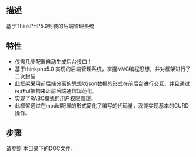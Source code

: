 ## 描述
基于ThinkPHP5.0封装的后端管理系统

## 特性
- 仅需几步配置自动生成后台接口！
- 基于thinkphp5.0 实现的后端管理系统，掌握MVC编程思想，并对框架进行了二次封装
- 此框架采用前后端分离的思想以json数据的形式在前后台进行交互，并且通过restful架构来让前后端通信规范化。
- 实现了RABC模式的用户权限管理。
- 此框架通过在model配置的形式简化了编写的代码量，现能实现基本的CURD操作。

## 步骤
请参照 本目录下的DOC文件。

